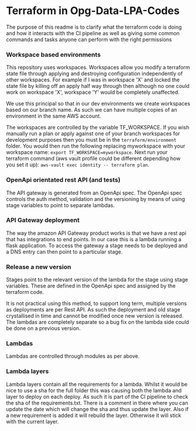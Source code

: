 # Terraform in Opg-Data-LPA-Codes

The purpose of this readme is to clarify what the terraform code is doing and how it interacts
with the CI pipeline as well as giving some common commands and tasks anyone can perform with the
right permissions

### Workspace based environments

This repository uses workspaces. Workspaces allow you modify a terraform state file through applying
and destroying configuration independently of other workspaces. For example if I was in workspace 'X'
and locked the state file by killing off an apply half way through then although no one could work on
workspace 'X', workspace 'Y' would be completely unaffected.

We use this principal so that in our dev environments we create workspaces based on our branch name.
As such we can have multiple copies of an environment in the same AWS account.

The workspaces are controlled by the variable TF_WORKSPACE. If you wish manually run a plan or apply against
one of your branch workspaces for development purposes then you must be in the
```terraform/environment``` folder.
You would then run the following replacing myworkspace with your workspace name:
```export TF_WORKSPACE=myworkspace```.
Next run your terraform command (aws vault profile could be different depending how you set it up):
```aws-vault exec identity -- terraform plan```.

### OpenApi orientated rest API (and tests)

The API gateway is generated from an OpenApi spec. The OpenApi spec controls
the auth method, validation and the versioning
by means of using stage variables to point
to separate lambdas.

### API Gateway deployment

The way the amazon API Gateway product works is that we have a rest api that has integrations to end points.
In our case this is a lambda running a flask application. To access the gateway a stage needs
to be deployed and a DNS entry can then point to a particular stage.

### Release a new version

Stages point to the relevant version of the lambda for the stage using stage variables. These are defined in
the OpenApi spec and assigned by the terraform code.

It is not practical using this method, to support long term, multiple versions as deployments are per
Rest API. As such the deployment and old stage crystallised in time and cannot be modified once new version is released.
The lambdas are completely separate so a bug fix on the lambda side could be done on a previous version.

### Lambdas

Lambdas are controlled through modules as per above.

### Lambda layers

Lambda layers contain all the requirements for a lambda. Whilst it would be nice to use a sha for
the full folder this was causing both the lambda and layer to deploy on each deploy.
As such it is part of the CI pipeline to check the sha of the requirements.txt.
There is a comment in there where you can update the date which will change the sha and thus update
the layer. Also if a new requirement is added it will rebuild the layer. Otherwise it will stick with
the current layer.
